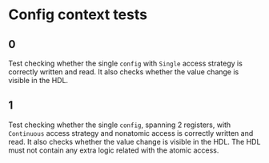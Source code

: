 # Config context tests

## 0
Test checking whether the single `config` with `Single` access strategy is correctly written and read.
It also checks whether the value change is visible in the HDL.

## 1
Test checking whether the single `config`, spanning 2 registers, with `Continuous` access strategy and nonatomic access is correctly written and read.
It also checks whether the value change is visible in the HDL.
The HDL must not contain any extra logic related with the atomic access.
